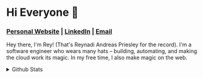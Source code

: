 # Hi Everyone 👋

### [Personal Website](https://reynadi.com) | [LinkedIn](https://linkedin.com/in/reynadiap) | [Email](mailto:rey@reynadi.com)

Hey there, I'm Rey! (That's Reynadi Andreas Priesley for the record). I'm a software engineer who wears many hats – building, automating, and making the cloud work its magic. In my free time, I also make magic on the web.

<details>
<summary>
Github Stats
</summary>

<div align="center">
<a href="https://github.com/anuraghazra/github-readme-stats">
  <img height=200 align="center" src="https://github-readme-stats.vercel.app/api?username=Reynadi531" />
</a>
<a href="https://github.com/anuraghazra/github-readme-stats">
  <img height=200 align="center" src="https://github-readme-stats.vercel.app/api/top-langs?username=Reynadi531&layout=compact&langs_count=8&card_width=320" />
</a>
<a href="https://github.com/vn7n24fzkq/github-profile-summary-cards">
  <img align="center" src="https://github-profile-summary-cards.vercel.app/api/cards/profile-details?username=Reynadi531&theme=github"/>
</a>
</div>
</details>